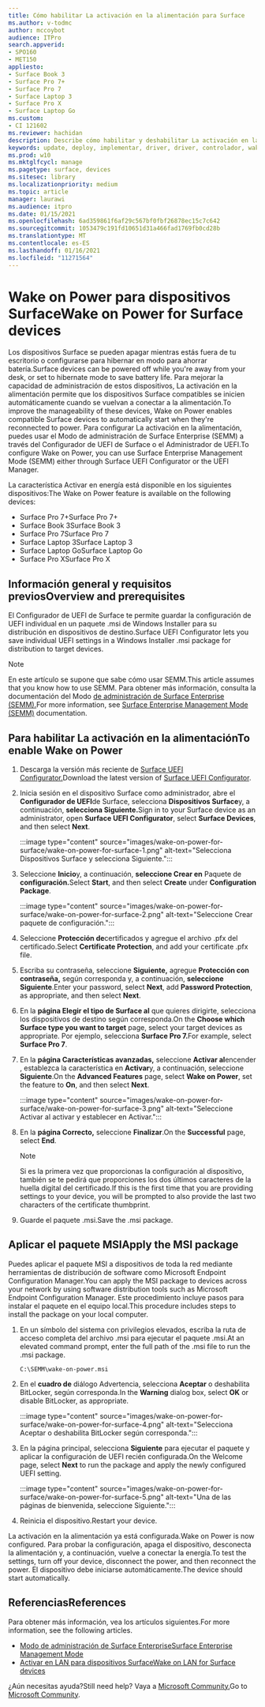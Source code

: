 ```yaml
---
title: Cómo habilitar La activación en la alimentación para Surface
ms.author: v-todmc
author: mccoybot
audience: ITPro
search.appverid:
- SPO160
- MET150
appliesto:
- Surface Book 3
- Surface Pro 7+
- Surface Pro 7
- Surface Laptop 3
- Surface Pro X
- Surface Laptop Go
ms.custom:
- CI 121602
ms.reviewer: hachidan
description: Describe cómo habilitar y deshabilitar La activación en la alimentación para dispositivos Surface.
keywords: update, deploy, implementar, driver, driver, controlador, wake-on-lan, wake-on-lan
ms.prod: w10
ms.mktglfcycl: manage
ms.pagetype: surface, devices
ms.sitesec: library
ms.localizationpriority: medium
ms.topic: article
manager: laurawi
ms.audience: itpro
ms.date: 01/15/2021
ms.openlocfilehash: 6ad359861f6af29c567bf0fbf26878ec15c7c642
ms.sourcegitcommit: 1053479c191fd10651d31a466fad1769fb0cd28b
ms.translationtype: MT
ms.contentlocale: es-ES
ms.lasthandoff: 01/16/2021
ms.locfileid: "11271564"
---
```

# <span data-ttu-id="f06e7-104">Wake on Power para dispositivos Surface</span><span class="sxs-lookup"><span data-stu-id="f06e7-104">Wake on Power for Surface devices</span></span>

<span data-ttu-id="f06e7-105">Los dispositivos Surface se pueden apagar mientras estás fuera de tu escritorio o configurarse para hibernar en modo para ahorrar batería.</span><span class="sxs-lookup"><span data-stu-id="f06e7-105">Surface devices can be powered off while you're away from your desk, or set to hibernate mode to save battery life.</span></span> <span data-ttu-id="f06e7-106">Para mejorar la capacidad de administración de estos dispositivos, La activación en la alimentación permite que los dispositivos Surface compatibles se inicien automáticamente cuando se vuelvan a conectar a la alimentación.</span><span class="sxs-lookup"><span data-stu-id="f06e7-106">To improve the manageability of these devices, Wake on Power enables compatible Surface devices to automatically start when they're reconnected to power.</span></span> <span data-ttu-id="f06e7-107">Para configurar La activación en la alimentación, puedes usar el Modo de administración de Surface Enterprise (SEMM) a través del Configurador de UEFI de Surface o el Administrador de UEFI.</span><span class="sxs-lookup"><span data-stu-id="f06e7-107">To configure Wake on Power, you can use Surface Enterprise Management Mode (SEMM) either through Surface UEFI Configurator or the UEFI Manager.</span></span>

<span data-ttu-id="f06e7-108">La característica Activar en energía está disponible en los siguientes dispositivos:</span><span class="sxs-lookup"><span data-stu-id="f06e7-108">The Wake on Power feature is available on the following devices:</span></span>

- <span data-ttu-id="f06e7-109">Surface Pro 7+</span><span class="sxs-lookup"><span data-stu-id="f06e7-109">Surface Pro 7+</span></span>
- <span data-ttu-id="f06e7-110">Surface Book 3</span><span class="sxs-lookup"><span data-stu-id="f06e7-110">Surface Book 3</span></span>
- <span data-ttu-id="f06e7-111">Surface Pro 7</span><span class="sxs-lookup"><span data-stu-id="f06e7-111">Surface Pro 7</span></span>
- <span data-ttu-id="f06e7-112">Surface Laptop 3</span><span class="sxs-lookup"><span data-stu-id="f06e7-112">Surface Laptop 3</span></span>
- <span data-ttu-id="f06e7-113">Surface Laptop Go</span><span class="sxs-lookup"><span data-stu-id="f06e7-113">Surface Laptop Go</span></span>
- <span data-ttu-id="f06e7-114">Surface Pro X</span><span class="sxs-lookup"><span data-stu-id="f06e7-114">Surface Pro X</span></span> 


## <span data-ttu-id="f06e7-115">Información general y requisitos previos</span><span class="sxs-lookup"><span data-stu-id="f06e7-115">Overview and prerequisites</span></span>

<span data-ttu-id="f06e7-116">El Configurador de UEFI de Surface te permite guardar la configuración de UEFI individual en un paquete .msi de Windows Installer para su distribución en dispositivos de destino.</span><span class="sxs-lookup"><span data-stu-id="f06e7-116">Surface UEFI Configurator lets you save individual UEFI settings in a Windows Installer .msi package for distribution to target devices.</span></span> 

> [!NOTE]
> <span data-ttu-id="f06e7-117">En este artículo se supone que sabe cómo usar SEMM.</span><span class="sxs-lookup"><span data-stu-id="f06e7-117">This article assumes that you know how to use SEMM.</span></span> <span data-ttu-id="f06e7-118">Para obtener más información, consulta la documentación del Modo [de administración de Surface Enterprise (SEMM).](surface-enterprise-management-mode.md)</span><span class="sxs-lookup"><span data-stu-id="f06e7-118">For more information, see [Surface Enterprise Management Mode (SEMM)](surface-enterprise-management-mode.md) documentation.</span></span>

## <span data-ttu-id="f06e7-119">Para habilitar La activación en la alimentación</span><span class="sxs-lookup"><span data-stu-id="f06e7-119">To enable Wake on Power</span></span>

1.  <span data-ttu-id="f06e7-120">Descarga la versión más reciente de [Surface UEFI Configurator.](https://www.microsoft.com/download/confirmation.aspx?id=46703)</span><span class="sxs-lookup"><span data-stu-id="f06e7-120">Download the latest version of [Surface UEFI Configurator](https://www.microsoft.com/download/confirmation.aspx?id=46703).</span></span>
2.  <span data-ttu-id="f06e7-121">Inicia sesión en el dispositivo Surface como administrador, abre el **Configurador de UEFI**de Surface, selecciona **Dispositivos Surface**y, a continuación, **selecciona Siguiente.**</span><span class="sxs-lookup"><span data-stu-id="f06e7-121">Sign in to your Surface device as an administrator, open **Surface UEFI Configurator**, select **Surface Devices**, and then select **Next**.</span></span>

    :::image type="content" source="images/wake-on-power-for-surface/wake-on-power-for-surface-1.png" alt-text="Selecciona Dispositivos Surface y selecciona Siguiente.":::
3.  <span data-ttu-id="f06e7-123">Seleccione **Inicio**y, a continuación, **seleccione Crear en** Paquete de **configuración.**</span><span class="sxs-lookup"><span data-stu-id="f06e7-123">Select **Start**, and then select **Create** under **Configuration Package**.</span></span>

    :::image type="content" source="images/wake-on-power-for-surface/wake-on-power-for-surface-2.png" alt-text="Seleccione Crear paquete de configuración.":::
4.  <span data-ttu-id="f06e7-125">Seleccione **Protección de**certificados y agregue el archivo .pfx del certificado.</span><span class="sxs-lookup"><span data-stu-id="f06e7-125">Select **Certificate Protection**, and add your certificate .pfx file.</span></span> 
5. <span data-ttu-id="f06e7-126">Escriba su contraseña, seleccione **Siguiente,** agregue **Protección con contraseña,** según corresponda y, a continuación, **seleccione Siguiente**.</span><span class="sxs-lookup"><span data-stu-id="f06e7-126">Enter your password, select **Next**, add **Password Protection**, as appropriate, and then select **Next**.</span></span>
6.  <span data-ttu-id="f06e7-127">En la **página Elegir el tipo de Surface al** que quieres dirigirte, selecciona los dispositivos de destino según corresponda.</span><span class="sxs-lookup"><span data-stu-id="f06e7-127">On the **Choose which Surface type you want to target** page, select your target devices as appropriate.</span></span> <span data-ttu-id="f06e7-128">Por ejemplo, selecciona **Surface Pro 7.**</span><span class="sxs-lookup"><span data-stu-id="f06e7-128">For example, select **Surface Pro 7**.</span></span>
7.  <span data-ttu-id="f06e7-129">En la **página Características avanzadas,** seleccione **Activar al**encender , establezca la característica en **Activar**y, a continuación, seleccione **Siguiente**.</span><span class="sxs-lookup"><span data-stu-id="f06e7-129">On the **Advanced Features** page, select **Wake on Power**, set the feature to **On**, and then select **Next**.</span></span>

    :::image type="content" source="images/wake-on-power-for-surface/wake-on-power-for-surface-3.png" alt-text="Seleccione Activar al activar y establecer en Activar."::: 
8.  <span data-ttu-id="f06e7-131">En la **página Correcto,** seleccione **Finalizar**.</span><span class="sxs-lookup"><span data-stu-id="f06e7-131">On the **Successful** page, select **End**.</span></span>

    > [!NOTE]
    > <span data-ttu-id="f06e7-132">Si es la primera vez que proporcionas la configuración al dispositivo, también se te pedirá que proporciones los dos últimos caracteres de la huella digital del certificado.</span><span class="sxs-lookup"><span data-stu-id="f06e7-132">If this is the first time that you are providing settings to your device, you will be prompted to also provide the last two characters of the certificate thumbprint.</span></span> 
9.  <span data-ttu-id="f06e7-133">Guarde el paquete .msi.</span><span class="sxs-lookup"><span data-stu-id="f06e7-133">Save the .msi package.</span></span> 

## <span data-ttu-id="f06e7-134">Aplicar el paquete MSI</span><span class="sxs-lookup"><span data-stu-id="f06e7-134">Apply the MSI package</span></span> 

<span data-ttu-id="f06e7-135">Puedes aplicar el paquete MSI a dispositivos de toda la red mediante herramientas de distribución de software como Microsoft Endpoint Configuration Manager.</span><span class="sxs-lookup"><span data-stu-id="f06e7-135">You can apply the MSI package to devices across your network by using software distribution tools such as Microsoft Endpoint Configuration Manager.</span></span> <span data-ttu-id="f06e7-136">Este procedimiento incluye pasos para instalar el paquete en el equipo local.</span><span class="sxs-lookup"><span data-stu-id="f06e7-136">This procedure includes steps to install the package on your local computer.</span></span> 

1.  <span data-ttu-id="f06e7-137">En un símbolo del sistema con privilegios elevados, escriba la ruta de acceso completa del archivo .msi para ejecutar el paquete .msi.</span><span class="sxs-lookup"><span data-stu-id="f06e7-137">At an elevated command prompt, enter the full path of the .msi file to run the .msi package.</span></span> 

    ```
    C:\SEMM\wake-on-power.msi 
    ```

2.  <span data-ttu-id="f06e7-138">En el **cuadro de** diálogo Advertencia, selecciona **Aceptar** o deshabilita BitLocker, según corresponda.</span><span class="sxs-lookup"><span data-stu-id="f06e7-138">In the **Warning** dialog box, select **OK** or disable BitLocker, as appropriate.</span></span>

    :::image type="content" source="images/wake-on-power-for-surface/wake-on-power-for-surface-4.png" alt-text="Selecciona Aceptar o deshabilita BitLocker según corresponda.":::
3.  <span data-ttu-id="f06e7-140">En la página principal, selecciona **Siguiente** para ejecutar el paquete y aplicar la configuración de UEFI recién configurada.</span><span class="sxs-lookup"><span data-stu-id="f06e7-140">On the Welcome page, select **Next** to run the package and apply the newly configured UEFI setting.</span></span>

    :::image type="content" source="images/wake-on-power-for-surface/wake-on-power-for-surface-5.png" alt-text="Una de las páginas de bienvenida, seleccione Siguiente.":::
4.  <span data-ttu-id="f06e7-142">Reinicia el dispositivo.</span><span class="sxs-lookup"><span data-stu-id="f06e7-142">Restart your device.</span></span> 

<span data-ttu-id="f06e7-143">La activación en la alimentación ya está configurada.</span><span class="sxs-lookup"><span data-stu-id="f06e7-143">Wake on Power is now configured.</span></span> <span data-ttu-id="f06e7-144">Para probar la configuración, apaga el dispositivo, desconecta la alimentación y, a continuación, vuelve a conectar la energía.</span><span class="sxs-lookup"><span data-stu-id="f06e7-144">To test the settings, turn off your device, disconnect the power, and then reconnect the power.</span></span> <span data-ttu-id="f06e7-145">El dispositivo debe iniciarse automáticamente.</span><span class="sxs-lookup"><span data-stu-id="f06e7-145">The device should start automatically.</span></span> 

## <span data-ttu-id="f06e7-146">Referencias</span><span class="sxs-lookup"><span data-stu-id="f06e7-146">References</span></span>

<span data-ttu-id="f06e7-147">Para obtener más información, vea los artículos siguientes.</span><span class="sxs-lookup"><span data-stu-id="f06e7-147">For more information, see the following articles.</span></span> 

- [<span data-ttu-id="f06e7-148">Modo de administración de Surface Enterprise</span><span class="sxs-lookup"><span data-stu-id="f06e7-148">Surface Enterprise Management Mode</span></span>](surface-enterprise-management-mode.md)
- [<span data-ttu-id="f06e7-149">Activar en LAN para dispositivos Surface</span><span class="sxs-lookup"><span data-stu-id="f06e7-149">Wake on LAN for Surface devices</span></span>](wake-on-lan-for-surface-devices.md)

<span data-ttu-id="f06e7-150">¿Aún necesitas ayuda?</span><span class="sxs-lookup"><span data-stu-id="f06e7-150">Still need help?</span></span> <span data-ttu-id="f06e7-151">Vaya a [Microsoft Community.](https://answers.microsoft.com/)</span><span class="sxs-lookup"><span data-stu-id="f06e7-151">Go to [Microsoft Community](https://answers.microsoft.com/).</span></span>
